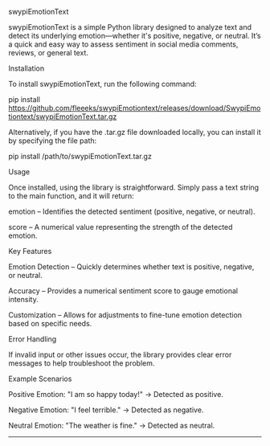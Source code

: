 swypiEmotionText

swypiEmotionText is a simple Python library designed to analyze text and detect its underlying emotion—whether it's positive, negative, or neutral. It’s a quick and easy way to assess sentiment in social media comments, reviews, or general text.

Installation

To install swypiEmotionText, run the following command:

pip install https://github.com/fleeeks/swypiEmotiontext/releases/download/SwypiEmotiontext/swypiEmotionText.tar.gz

Alternatively, if you have the .tar.gz file downloaded locally, you can install it by specifying the file path:

pip install /path/to/swypiEmotionText.tar.gz

Usage

Once installed, using the library is straightforward. Simply pass a text string to the main function, and it will return:

emotion – Identifies the detected sentiment (positive, negative, or neutral).

score – A numerical value representing the strength of the detected emotion.


Key Features

Emotion Detection – Quickly determines whether text is positive, negative, or neutral.

Accuracy – Provides a numerical sentiment score to gauge emotional intensity.

Customization – Allows for adjustments to fine-tune emotion detection based on specific needs.


Error Handling

If invalid input or other issues occur, the library provides clear error messages to help troubleshoot the problem.

Example Scenarios

Positive Emotion: "I am so happy today!" → Detected as positive.

Negative Emotion: "I feel terrible." → Detected as negative.

Neutral Emotion: "The weather is fine." → Detected as neutral.



---
